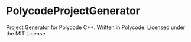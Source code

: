 # PolycodeProjectGenerator
Project Generator for Polycode C++. Written in Polycode. Licensed under the MIT License
